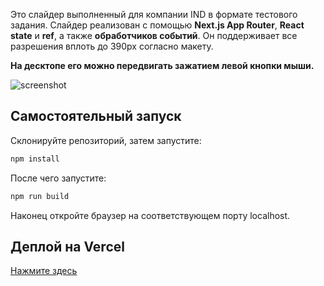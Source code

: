 Это слайдер выполненный для компании IND в формате тестового задания. Слайдер реализован с помощью **Next.js App Router**, **React state** и **ref**, а также **обработчиков событий**. Он поддерживает все разрешения вплоть до 390px согласно макету.

**На десктопе его можно передвигать зажатием левой кнопки мыши.**

![screenshot](https://i.ibb.co/gD1Dfs4/screenshot.png)

## Самостоятельный запуск

Склонируйте репозиторий, затем запустите:

```bash
npm install
```

После чего запустите:

```bash
npm run build
```

Наконец откройте браузер на соответствующем порту localhost.

## Деплой на Vercel

[Нажмите здесь](https://ind-slider-five.vercel.app)
